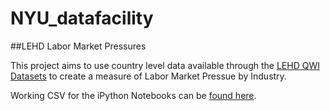 # NYU_datafacility
##LEHD Labor Market Pressures

This project aims to use country level data available through the [LEHD QWI Datasets](http://lehd.ces.census.gov/data/#qwi) to create a measure of Labor Market Pressue by Industry.

Working CSV for the iPython Notebooks can be [found here](https://www.dropbox.com/s/xia7azch2gywox6/qwi_5c2543d712bc416f82683ab99e1517f6.csv?dl=0).
